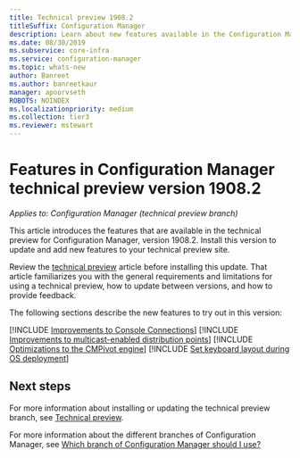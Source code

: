 ```yaml
---
title: Technical preview 1908.2
titleSuffix: Configuration Manager
description: Learn about new features available in the Configuration Manager technical preview branch version 1908.2.
ms.date: 08/30/2019
ms.subservice: core-infra
ms.service: configuration-manager
ms.topic: whats-new
author: Banreet
ms.author: banreetkaur
manager: apoorvseth
ROBOTS: NOINDEX
ms.localizationpriority: medium
ms.collection: tier3
ms.reviewer: mstewart
---
```


# Features in Configuration Manager technical preview version 1908.2

*Applies to: Configuration Manager (technical preview branch)*

This article introduces the features that are available in the technical preview for Configuration Manager, version 1908.2. Install this version to update and add new features to your technical preview site.

Review the [technical preview](../technical-preview.md) article before installing this update. That article familiarizes you with the general requirements and limitations for using a technical preview, how to update between versions, and how to provide feedback.

The following sections describe the new features to try out in this version:

<!-- [!INCLUDE [Example feature name](includes/1903/1234567.md)] -->

[!INCLUDE [Improvements to Console Connections](includes/1908-2/4923997.md)]
[!INCLUDE [Improvements to multicast-enabled distribution points](includes/1908-2/3785535.md)]
[!INCLUDE [Optimizations to the CMPivot engine](includes/1908-2/3197353.md)]
[!INCLUDE [Set keyboard layout during OS deployment](includes/1908-2/5138936.md)]


<!-- ## Known issues -->

<!-- [!INCLUDE [Client health dashboard](includes/1903/known-issue-health.md)] -->

## Next steps

For more information about installing or updating the technical preview branch, see [Technical preview](../technical-preview.md).

For more information about the different branches of Configuration Manager, see [Which branch of Configuration Manager should I use?](../../understand/which-branch-should-i-use.md)
